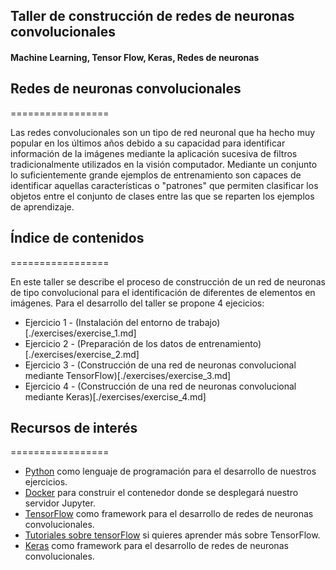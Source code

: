 ## Taller de construcción de redes de neuronas convolucionales 
#### Machine Learning, Tensor Flow, Keras, Redes de neuronas

## Redes de neuronas convolucionales
=================

Las redes convolucionales son un tipo de red neuronal que ha hecho muy popular en los últimos años debido a su capacidad para identificar información de la imágenes mediante la aplicación sucesiva de filtros tradicionalmente utilizados en la visión computador. Mediante un conjunto lo suficientemente grande ejemplos de entrenamiento son capaces de identificar aquellas características o "patrones" que permiten clasificar los objetos entre el conjunto de clases entre las que se reparten los ejemplos de aprendizaje.

## Índice de contenidos
=================

En este taller se describe el proceso de construcción de un red de neuronas de tipo convolucional para el identificación de diferentes de elementos en imágenes. Para el desarrollo del taller se propone 4 ejecicios:

* Ejercicio 1 - (Instalación del entorno de trabajo)[./exercises/exercise_1.md] 
* Ejercicio 2 - (Preparación de los datos de entrenamiento)[./exercises/exercise_2.md]
* Ejercicio 3 - (Construcción de una red de neuronas convolucional mediante TensorFlow)[./exercises/exercise_3.md]
* Ejercicio 4 - (Construcción de una red de neuronas convolucional mediante Keras)[./exercises/exercise_4.md]

## Recursos de interés
=================

- [Python](https://www.python.org/) como lenguaje de programación para el desarrollo de nuestros ejercicios.
- [Docker](https://docs.docker.com/) para construir el contenedor donde se desplegará nuestro servidor Jupyter.
- [TensorFlow](https://www.tensorflow.org/) como framework para el desarrollo de redes de neuronas convolucionales.
- [Tutoriales sobre tensorFlow](https://www.tensorflow.org/tutorials) si quieres aprender más sobre TensorFlow.
- [Keras](https://keras.io/) como framework para el desarrollo de redes de neuronas convolucionales.
